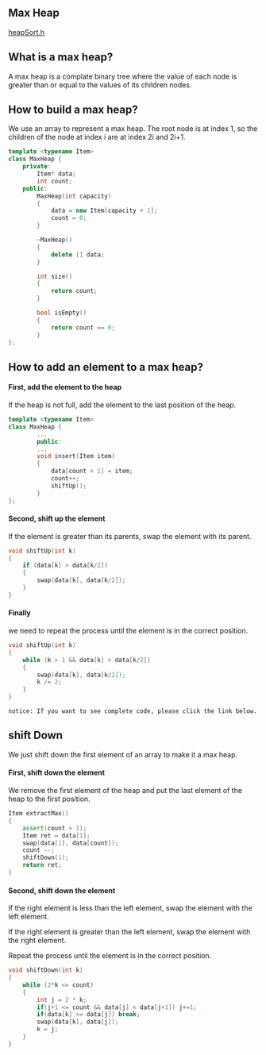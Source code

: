## Max Heap
[heapSort.h](../HeapSort/heapSort.h)
## What is a max heap? 

A max heap is a complate binary tree where the value of each node is greater than or equal to the values of its children nodes.

## How to build a max heap?

We use an array to represent a max heap. The root node is at index 1, so the children of the node at index i are at index 2i and 2i+1.

```C++
template <typename Item>
class MaxHeap {
    private:
        Item* data;
        int count;
    public:
        MaxHeap(int capacity)
        {
            data = new Item[capacity + 1];
            count = 0;
        }

        ~MaxHeap()
        {
            delete [] data;
        }

        int size()
        {
            return count;
        }

        bool isEmpty()
        {
            return count == 0;
        }
};
```

## How to add an element to a max heap?

#### First, add the element to the heap

If the heap is not full, add the element to the last position of the heap. 
```C++
template <typename Item>
class MaxHeap {
        ...
        public:
        ...
        void insert(Item item)
        {
            data[count + 1] = item;
            count++;
            shiftUp();
        }
};
```

#### Second, shift up the element

If the element is greater than its parents, swap the element with its parent.

```C++
void shiftUp(int k)
{
    if (data[k] > data[k/2])
    {
        swap(data[k], data[k/2]);
    }
}
```

#### Finally

we need to repeat the process until the element is in the correct position.

```C++
void shiftUp(int k)
{
    while (k > 1 && data[k] > data[k/2])
    {
        swap(data[k], data[k/2]);
        k /= 2;
    }
}
```

`notice: If you want to see complete code, please click the link below.`

## shift Down

We just shift down the first element of an array to make it a max heap.

#### First, shift down the element

We remove the first element of the heap and put the last element of the heap to the first position.

```C++
Item extractMax()
{
    assert(count > 1);
    Item ret = data[1];
    swap(data[1], data[count]);
    count --;
    shiftDown(1);
    return ret;
}
```

#### Second, shift down the element

If the right element is less than the left element, swap the element with the left element.

If the right element is greater than the left element, swap the element with the right element.

Repeat the process until the element is in the correct position.

```C++
void shiftDown(int k)
{
    while (2*k <= count)
    {
        int j = 2 * k;
        if(j+1 <= count && data[j] < data[j+1]) j+=1;
        if(data[k] >= data[j]) break;
        swap(data[k], data[j]);
        k = j;
    }
}
```